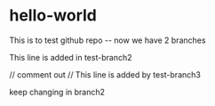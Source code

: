 # hello-world

This is to test github repo -- now we have 2 branches

This line is added in test-branch2

// comment out 
// This line is added by test-branch3

keep changing in branch2



